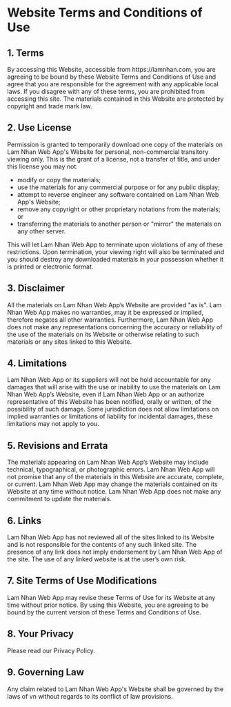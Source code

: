 <h1>Website Terms and Conditions of Use</h1>

<h2>1. Terms</h2>

<p>By accessing this Website, accessible from https://lamnhan.com, you are agreeing to be bound by these Website Terms and Conditions of Use and agree that you are responsible for the agreement with any applicable local laws. If you disagree with any of these terms, you are prohibited from accessing this site. The materials contained in this Website are protected by copyright and trade mark law.</p>

<h2>2. Use License</h2>

<p>Permission is granted to temporarily download one copy of the materials on Lam Nhan Web App's Website for personal, non-commercial transitory viewing only. This is the grant of a license, not a transfer of title, and under this license you may not:</p>

<ul>
    <li>modify or copy the materials;</li>
    <li>use the materials for any commercial purpose or for any public display;</li>
    <li>attempt to reverse engineer any software contained on Lam Nhan Web App's Website;</li>
    <li>remove any copyright or other proprietary notations from the materials; or</li>
    <li>transferring the materials to another person or "mirror" the materials on any other server.</li>
</ul>

<p>This will let Lam Nhan Web App to terminate upon violations of any of these restrictions. Upon termination, your viewing right will also be terminated and you should destroy any downloaded materials in your possession whether it is printed or electronic format.</p>

<h2>3. Disclaimer</h2>

<p>All the materials on Lam Nhan Web App’s Website are provided "as is". Lam Nhan Web App makes no warranties, may it be expressed or implied, therefore negates all other warranties. Furthermore, Lam Nhan Web App does not make any representations concerning the accuracy or reliability of the use of the materials on its Website or otherwise relating to such materials or any sites linked to this Website.</p>

<h2>4. Limitations</h2>

<p>Lam Nhan Web App or its suppliers will not be hold accountable for any damages that will arise with the use or inability to use the materials on Lam Nhan Web App’s Website, even if Lam Nhan Web App or an authorize representative of this Website has been notified, orally or written, of the possibility of such damage. Some jurisdiction does not allow limitations on implied warranties or limitations of liability for incidental damages, these limitations may not apply to you.</p>

<h2>5. Revisions and Errata</h2>

<p>The materials appearing on Lam Nhan Web App’s Website may include technical, typographical, or photographic errors. Lam Nhan Web App will not promise that any of the materials in this Website are accurate, complete, or current. Lam Nhan Web App may change the materials contained on its Website at any time without notice. Lam Nhan Web App does not make any commitment to update the materials.</p>

<h2>6. Links</h2>

<p>Lam Nhan Web App has not reviewed all of the sites linked to its Website and is not responsible for the contents of any such linked site. The presence of any link does not imply endorsement by Lam Nhan Web App of the site. The use of any linked website is at the user’s own risk.</p>

<h2>7. Site Terms of Use Modifications</h2>

<p>Lam Nhan Web App may revise these Terms of Use for its Website at any time without prior notice. By using this Website, you are agreeing to be bound by the current version of these Terms and Conditions of Use.</p>

<h2>8. Your Privacy</h2>

<p>Please read our Privacy Policy.</p>

<h2>9. Governing Law</h2>

<p>Any claim related to Lam Nhan Web App's Website shall be governed by the laws of vn without regards to its conflict of law provisions.</p>